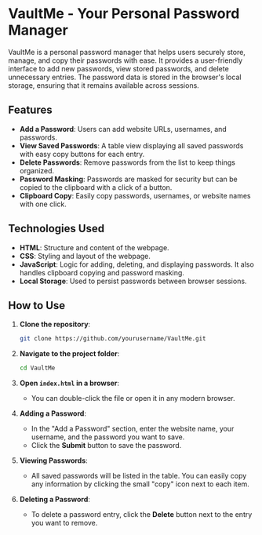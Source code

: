 # VaultMe - Your Personal Password Manager

VaultMe is a personal password manager that helps users securely store, manage, and copy their passwords with ease. It provides a user-friendly interface to add new passwords, view stored passwords, and delete unnecessary entries. The password data is stored in the browser's local storage, ensuring that it remains available across sessions.

## Features

- **Add a Password**: Users can add website URLs, usernames, and passwords.
- **View Saved Passwords**: A table view displaying all saved passwords with easy copy buttons for each entry.
- **Delete Passwords**: Remove passwords from the list to keep things organized.
- **Password Masking**: Passwords are masked for security but can be copied to the clipboard with a click of a button.
- **Clipboard Copy**: Easily copy passwords, usernames, or website names with one click.

## Technologies Used

- **HTML**: Structure and content of the webpage.
- **CSS**: Styling and layout of the webpage.
- **JavaScript**: Logic for adding, deleting, and displaying passwords. It also handles clipboard copying and password masking.
- **Local Storage**: Used to persist passwords between browser sessions.

## How to Use

1. **Clone the repository**:

    ```bash
    git clone https://github.com/yourusername/VaultMe.git
    ```

2. **Navigate to the project folder**:

    ```bash
    cd VaultMe
    ```

3. **Open `index.html` in a browser**:
    - You can double-click the file or open it in any modern browser.
    
4. **Adding a Password**:
    - In the "Add a Password" section, enter the website name, your username, and the password you want to save.
    - Click the **Submit** button to save the password.
    
5. **Viewing Passwords**:
    - All saved passwords will be listed in the table. You can easily copy any information by clicking the small "copy" icon next to each item.
    
6. **Deleting a Password**:
    - To delete a password entry, click the **Delete** button next to the entry you want to remove.

